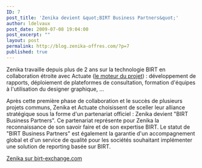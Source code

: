 ```yaml
---
ID: 7
post_title: 'Zenika devient &quot;BIRT Business Partners&quot;'
author: ldelvaux
post_date: 2009-07-08 19:04:00
post_excerpt: ""
layout: post
permalink: http://blog.zenika-offres.com/?p=7
published: true
---
```

<p>Zenika travaille depuis plus de 2 ans sur la technologie BIRT en collaboration étroite avec Actuate (<a href="http://www.eclipse.org/birt/phoenix/project/pmc.php">le moteur du projet</a>)&nbsp;: développement de rapports, déploiement de plateformes de consultation, formation d'équipes à l'utilisation du designer graphique, ...</p> <p>Après cette première phase de collaboration et le succès de plusieurs projets communs, Zenika et Actuate choisissent de sceller leur alliance stratégique sous la forme d'un partenariat officiel&nbsp;: Zenika devient "BIRT Business Partners". Ce partenariat représente pour Zenika la reconnaissance de son savoir faire et de son expertise BIRT. Le statut de "BIRT Business Partners" est également la garantie d'un accompagnement global et d'un service de qualité pour les sociétés souhaitant implémenter une solution de reporting basée sur BIRT.</p> <p><a href="http://www.birt-exchange.com/be/partners/partner-directory/birt-business-partners/system-integrator-and-consultant-partners">Zenika sur birt-exchange.com</a></p>